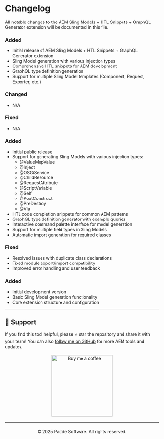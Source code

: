 # Changelog

All notable changes to the AEM Sling Models + HTL Snippets + GraphQL Generator extension will be documented in this file.

### Added
- Initial release of AEM Sling Models + HTL Snippets + GraphQL Generator extension
- Sling Model generation with various injection types
- Comprehensive HTL snippets for AEM development
- GraphQL type definition generation
- Support for multiple Sling Model templates (Component, Request, Exporter, etc.)

### Changed
- N/A

### Fixed
- N/A

### Added
- Initial public release
- Support for generating Sling Models with various injection types:
  - @ValueMapValue
  - @Inject
  - @OSGiService
  - @ChildResource
  - @RequestAttribute
  - @ScriptVariable
  - @Self
  - @PostConstruct
  - @PreDestroy
  - @Via
- HTL code completion snippets for common AEM patterns
- GraphQL type definition generator with example queries
- Interactive command palette interface for model generation
- Support for multiple field types in Sling Models
- Automatic import generation for required classes

### Fixed
- Resolved issues with duplicate class declarations
- Fixed module export/import compatibility
- Improved error handling and user feedback

### Added
- Initial development version
- Basic Sling Model generation functionality
- Core extension structure and configuration

-------
## 🙏 Support

If you find this tool helpful, please ⭐ star the repository and share it with your team!
You can also [follow me on GitHub](https://github.com/PRADEEP0573/AEM-Component-Clientlib-Generator) for more AEM tools and updates.
<div style="text-align: center; margin: 20px 0;">
<a href="https://www.buymeacoffee.com/FilesCompareMaster"><img src="https://img.buymeacoffee.com/button-api/?text=Buy+me+a+coffee&emoji=😍&slug=FilesCompareMaster&button_colour=BD5FFF&font_colour=ffffff&font_family=Poppins&outline_colour=000000&coffee_colour=FFDD00" width="200" title="Buy me a coffee"></a>
</div>

---

<div style="text-align: center; margin: 20px 0;">&copy; 2025 Padde Software. All rights reserved.</div>